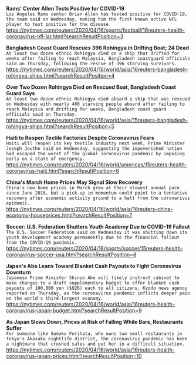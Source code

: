 **Rams' Center Allen Tests Positive for COVID-19**\
`Los Angeles Rams center Brian Allen has tested positive for COVID-19, the team said on Wednesday, making him the first known active NFL player to test positive for the disease. `\
https://nytimes.com/reuters/2020/04/16/sports/football/16reuters-health-coronavirus-nfl-lar.html?searchResultPosition=3

**Bangladesh Coast Guard Rescues 396 Rohingya in Drifting Boat; 24 Dead**\
`At least two dozen ethnic Rohingya died on a ship that drifted for weeks after failing to reach Malaysia, Bangladesh coastguard officials said on Thursday, following the rescue of 396 starving survivors.`\
https://nytimes.com/reuters/2020/04/16/world/asia/16reuters-bangladesh-rohingya-ships.html?searchResultPosition=4

**Over Two Dozen Rohingya Died on Rescued Boat, Bangladesh Coast Guard Says**\
`At least two dozen ethnic Rohingya died aboard a ship that was rescued on Wednesday with nearly 400 starving people aboard after failing to reach Malaysia and drifting for weeks, Bangladesh coast guard officials said on Thursday.`\
https://nytimes.com/reuters/2020/04/16/world/asia/15reuters-bangladesh-rohingya-ships.html?searchResultPosition=5

**Haiti to Reopen Textile Factories Despite Coronavirus Fears**\
`Haiti will reopen its key textile industry next week, Prime Minister Joseph Jouthe said on Wednesday, suggesting the impoverished nation had escaped the worst of the global coronavirus pandemic by imposing early on a state of emergency.`\
https://nytimes.com/reuters/2020/04/16/world/americas/15reuters-health-coronavirus-haiti.html?searchResultPosition=6

**China's March Home Prices May Signal Slow Recovery**\
`China's new home prices in March grew at their slowest annual pace since June 2018, but a pick-up in momentum could point to a tentative recovery after economic activity ground to a halt from the coronarivus epidemic.`\
https://nytimes.com/reuters/2020/04/16/world/asia/16reuters-china-economy-houseprices.html?searchResultPosition=7

**Soccer: U.S. Federation Shutters Youth Academy Due to COVID-19 Fallout**\
`The U.S. Soccer Federation said on Wednesday it was shutting down its youth development academy permanently due to the financial fallout from the COVID-19 pandemic.`\
https://nytimes.com/reuters/2020/04/16/sports/soccer/15reuters-health-coronavirus-soccer-usa.html?searchResultPosition=8

**Japan's Abe Leans Toward Blanket Cash Payouts to Fight Coronavirus Downturn**\
`Japanese Prime Minister Shinzo Abe will likely instruct cabinet to make changes to a draft supplementary budget to offer blanket cash payouts of 100,000 yen ($926) each to all citizens, Kyodo news agency reported on Thursday, as the coronavirus pandemic inflicts deeper pain on the world's third-largest economy.`\
https://nytimes.com/reuters/2020/04/16/world/asia/16reuters-health-coronavirus-japan-budget.html?searchResultPosition=9

**As Japan Slows Down, Prices at Risk of Falling While Bars, Restaurants Suffer**\
`For someone like Sumako Furihata, who owns two small restaurants in Tokyo's Akasaka nightlife district, the coronavirus pandemic has been a nightmare that crushed sales and put her in a difficult situation.`\
https://nytimes.com/reuters/2020/04/16/world/asia/16reuters-health-coronavirus-japan-prices.html?searchResultPosition=10

